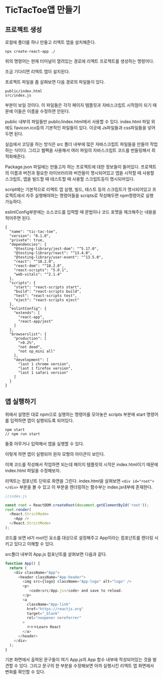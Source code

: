 # TicTacToe앱 만들기

## 프로젝트 생성

로컬에 폴더를 하나 만들고 리엑트 앱을 설치해준다.

```
npx create-react-app ./
```

위의 명령어는 현재 터미널이 열려있는 경로에 리엑트 프로젝트를 생성하는 명령어다.

조금 기다리면 리엑트 앱이 설치된다.

프로젝트 파일을 좀 살펴보면 다음 경로의 파일들이 있다.

```
public/index.html
src/index.js
```

부분이 보일 것이다. 이 파일들은 각각 페이지 템플릿과 자바스크립트 시작점이 되기 때문에 이들은 이름을 수정하면 안된다.

public 내부의 파일들만 public/index.html에서 사용할 수 있다. index.html 파일 외에도 favicon.ico등의 기본적인 파일들이 있다. 이곳에 Js파일들과 css파일들을 넣어두면 된다.

실습에서 코딩을 하는 방식은 src 폴더 내부에 많은 자바스크립트 파일들을 만들어 작업하는 식이다. 그리고 웹펙을 사용해서 여러 파일의 자바스크립트 코드를 번들링해서 최적화해준다. 

Package.json 파일에는 만들고자 하는 프로젝트에 대한 정보들이 들어있다. 프로젝트의 이름과 버전과 필요한 라이브러리와 버전들이 명시되어있고 앱을 시작할 때 사용할 스크립트, 앱을 빌드할 때 테스트할 때 사용할 스크립트등이 명시되어있다.

script에는 기본적으로 리엑트 앱 실행, 빌드, 테스트 등의 스크립트가 명시되어있고 프로젝트에서 자주 실행해야하는 명령어들을 scripts로 작성해두면 npm명령어로 실행 가능하다.

eslintConfig부분에는 소스코드를 입력할 때 문법이나 코드 포멧을 체크해주는 내용을 적어주면 된다.

```
{
  "name": "tic-tac-toe",
  "version": "0.1.0",
  "private": true,
  "dependencies": {
    "@testing-library/jest-dom": "^5.17.0",
    "@testing-library/react": "^13.4.0",
    "@testing-library/user-event": "^13.5.0",
    "react": "^18.2.0",
    "react-dom": "^18.2.0",
    "react-scripts": "5.0.1",
    "web-vitals": "^2.1.4"
  }, 
  "scripts": {
    "start": "react-scripts start",
    "build": "react-scripts build",
    "test": "react-scripts test",
    "eject": "react-scripts eject"
  },
  "eslintConfig": {
    "extends": [
      "react-app",
      "react-app/jest"
    ]
  },
  "browserslist": {
    "production": [
      ">0.2%",
      "not dead",
      "not op_mini all"
    ],
    "development": [
      "last 1 chrome version",
      "last 1 firefox version",
      "last 1 safari version"
    ]
  }
}
```

## 앱 실행하기

위에서 설명한 대로 npm으로 실행하는 명령어를 모아놓은 scripts 부분에 start 명령어를 입력하면 앱이 실행되도록 되어있다.

```Js
npm start 
// npm run start
```
둘중 아무거나 입력해서 앱을 실행할 수 있다.

이렇게 하면 앱이 실행되어 원자 모형의 아이콘이 보인다.

이제 코드를 작성해서 작업하면 되는데 페이지 템플릿의 시작은 index.html이기 때문에 index.html 파일을 수정해보자.

리엑트는 컴포넌트 단위로 화면을 그린다. index.html을 살펴보면 `<div id="root"></div>` 부분을 볼 수 있고 이 부분을 렌더링하는 함수부는 index.js내부에 존재한다.

```js
//index.js

const root = ReactDOM.createRoot(document.getElementById('root'));
root.render(
  <React.StrictMode>
    <App />
  </React.StrictMode>
);
```
코드를 보면 id가 root인 요소를 대상으로 설정해주고 App이라는 컴포넌트를 렌더링 시키고 있다고 이해할 수 있다.

src폴더 내부의 App.js 컴포넌트를 살펴보면 다음과 같다.

```js
function App() {
  return (
    <div className="App">
      <header className="App-header">
        <img src={logo} className="App-logo" alt="logo" />
        <p>
           <code>src/App.js</code> and save to reload.
        </p>
        <a
          className="App-link"
          href="https://reactjs.org"
          target="_blank"
          rel="noopener noreferrer"
        >
          ㅇㅇㅇLearn React
        </a>
      </header>
    </div>
  );
}
```

기본 화면에서 출력된 문구들이 여기 App.js의 App 함수 내부에 작성되어있는 것을 발견할 수 있다. 그리고 문구의 한 부분을 수정해보면 아까 실행시킨 리엑트 앱 화면에서 변화를 확인할 수 있다.


